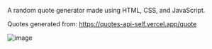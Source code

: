 A random quote generator made using HTML, CSS, and JavaScript. 

Quotes generated from: https://quotes-api-self.vercel.app/quote

![image](https://github.com/user-attachments/assets/3bcd77e2-4aa5-479e-a7b7-b9a7bc63bab6)
